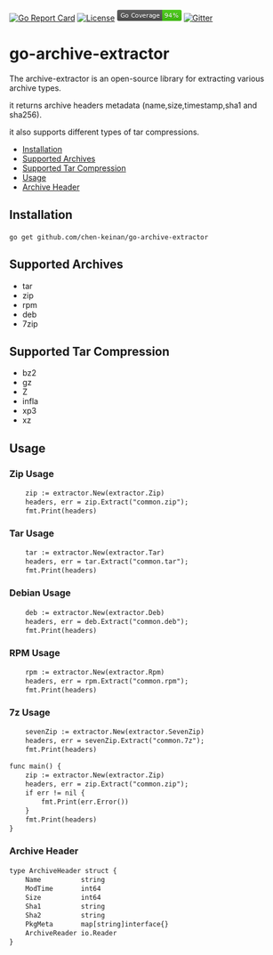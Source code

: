 [![Go Report Card](https://goreportcard.com/badge/github.com/chen-keinan/go-archive-extractor)](https://goreportcard.com/report/github.com/chen-keinan/go-archive-extractor)
[![License](https://img.shields.io/badge/License-Apache%202.0-blue.svg)](https://github.com/chen-keinan/go-archive-extractor/blob/master/LICENSE)
<img src="./pkg/img/coverage_badge.png" alt="test coverage badge">
[![Gitter](https://badges.gitter.im/beacon-sec/community.svg)](https://gitter.im/beacon-sec/community?utm_source=badge&utm_medium=badge&utm_campaign=pr-badge)

# go-archive-extractor

The archive-extractor is an open-source library for extracting various archive types.

it returns archive headers metadata (name,size,timestamp,sha1 and sha256).

it also supports different types of tar compressions.

* [Installation](#installation)
* [Supported Archives](#supported-archives)
* [Supported Tar Compression](#supported-tar-compression)
* [Usage](#usage)
* [Archive Header](#archive-header)

## Installation

``
go get github.com/chen-keinan/go-archive-extractor
``

## Supported Archives

- tar
- zip
- rpm
- deb
- 7zip

## Supported Tar Compression

- bz2
- gz
- Z
- infla
- xp3
- xz

## Usage

### Zip Usage

```
    zip := extractor.New(extractor.Zip)
    headers, err = zip.Extract("common.zip");
    fmt.Print(headers)
```

### Tar Usage

```
    tar := extractor.New(extractor.Tar)
    headers, err = tar.Extract("common.tar");
    fmt.Print(headers)
```

### Debian Usage

```
    deb := extractor.New(extractor.Deb)
    headers, err = deb.Extract("common.deb");
    fmt.Print(headers)
```

### RPM Usage

```
    rpm := extractor.New(extractor.Rpm)
    headers, err = rpm.Extract("common.rpm");
    fmt.Print(headers)
```

### 7z Usage

```
    sevenZip := extractor.New(extractor.SevenZip)
    headers, err = sevenZip.Extract("common.7z");
    fmt.Print(headers)
```

```
func main() {
    zip := extractor.New(extractor.Zip)
    headers, err = zip.Extract("common.zip");
    if err != nil {
        fmt.Print(err.Error())
    }
    fmt.Print(headers)
}
```
### Archive Header
```
type ArchiveHeader struct {
	Name          string
	ModTime       int64
	Size          int64
	Sha1          string
	Sha2          string
	PkgMeta       map[string]interface{}
	ArchiveReader io.Reader
}
```